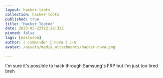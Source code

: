 ```yaml
---
layout: hacker-toots
collection: hacker-toots
published: true
title: "Hacker Tooted"
date: 2023-05-22T22:28:32Z
pinned: false
tags: [mastodon]
author: ⸸ commander ░ nova ⸸ :~$
avatar: /assets/media_attachments/hacker-nova.png

---
```


<p>I&#39;m sure it&#39;s possible to hack through Samsung&#39;s FRP but I&#39;m just too tired breh</p>


